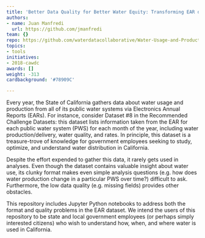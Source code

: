 ```yaml
---
title: 'Better Data Quality for Better Water Equity: Transforming EAR data '
authors:
- name: Juan Manfredi
  url: https://github.com/jmanfredi
team: {}
repo: https://github.com/waterdatacollaborative/Water-Usage-and-Production
topics:
- tools
initiatives:
- 2018-cawdc
awards: []
weight: -313
cardbackground: '#78909C'

---
```


Every year, the State of California gathers data about water usage and production from all of its public water systems via Electronics Annual Reports (EARs). For instance, consider Dataset #8 in the Recommended Challenge Datasets: this dataset lists information taken from the EAR for each public water system (PWS) for each month of the year, including water production/delivery, water quality, and rates. In principle, this dataset is a treasure-trove of knowledge for government employees seeking to study, optimize, and understand water distribution in California.

Despite the effort expended to gather this data, it rarely gets used in analyses. Even though the dataset contains valuable insight about water use, its clunky format makes even simple analysis questions (e.g. how does water production change in a particular PWS over time?) difficult to ask. Furthermore, the low data quality (e.g. missing fields) provides other obstacles.

This repository includes Jupyter Python notebooks to address both the format and quality problems in the EAR dataset. We intend the users of this repository to be state and local government employees (or perhaps simply interested citizens) who wish to understand how, when, and where water is used in California.




